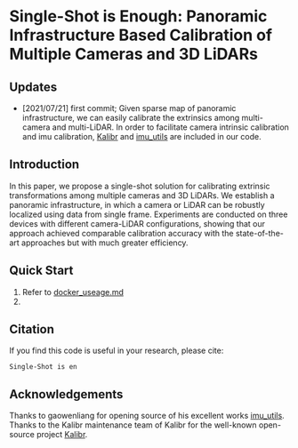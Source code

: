 # Single-Shot is Enough: Panoramic Infrastructure Based Calibration of Multiple Cameras and 3D LiDARs

## Updates

* [2021/07/21] first commit; Given sparse map of panoramic infrastructure, we can easily calibrate the extrinsics among multi-camera and multi-LiDAR. In order to facilitate camera intrinsic calibration and imu calibration, [Kalibr](https://github.com/ethz-asl/kalibr) and [imu_utils](https://github.com/gaowenliang/imu_utils) are included in our code.



## Introduction

 In this paper, we propose a single-shot solution for calibrating extrinsic transformations among multiple cameras and 3D LiDARs. We establish a panoramic infrastructure, in which a camera or LiDAR can be robustly localized using data from single frame. Experiments are conducted on three devices with different camera-LiDAR configurations, showing that our approach achieved comparable calibration accuracy with the state-of-the-art approaches but with much greater efficiency.



## Quick Start

1. Refer to [docker_useage.md](./docker_usage.md)
2. 



## Citation

If you find this code is useful in your research, please cite:

`Single-Shot is en`



## Acknowledgements

Thanks to gaowenliang for opening source of his excellent works  [imu_utils](https://github.com/gaowenliang/imu_utils). Thanks to the Kalibr maintenance team of Kalibr for the well-known open-source project [Kalibr](https://github.com/ethz-asl/kalibr).